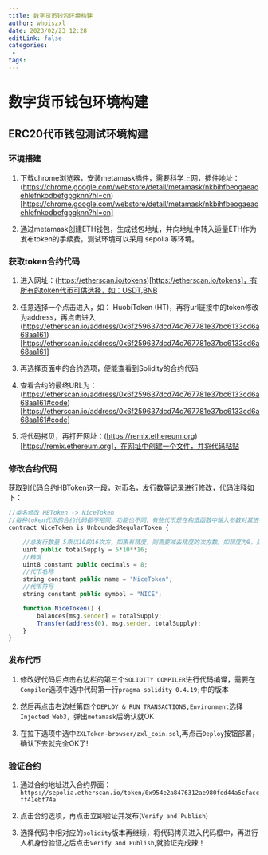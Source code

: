 ```yaml
---
title: 数字货币钱包环境构建
author: whoiszxl
date: 2023/02/23 12:28
editLink: false
categories:
 - 
tags:
---
```


# 数字货币钱包环境构建

## ERC20代币钱包测试环境构建

### 环境搭建

1. 下载chrome浏览器，安装metamask插件，需要科学上网，插件地址：(https://chrome.google.com/webstore/detail/metamask/nkbihfbeogaeaoehlefnkodbefgpgknn?hl=cn)[https://chrome.google.com/webstore/detail/metamask/nkbihfbeogaeaoehlefnkodbefgpgknn?hl=cn]

2. 通过metamask创建ETH钱包，生成钱包地址，并向地址中转入适量ETH作为发布token的手续费。测试环境可以采用 sepolia 等环境。


### 获取token合约代码
1. 进入网址：(https://etherscan.io/tokens)[https://etherscan.io/tokens]，有所有的token代币可供选择，如：USDT,BNB

2. 任意选择一个点击进入，如： HuobiToken (HT)，再将url链接中的token修改为address，再点击进入(https://etherscan.io/address/0x6f259637dcd74c767781e37bc6133cd6a68aa161)[https://etherscan.io/address/0x6f259637dcd74c767781e37bc6133cd6a68aa161]

3. 再选择页面中的合约选项，便能查看到Solidity的合约代码

4. 查看合约的最终URL为：(https://etherscan.io/address/0x6f259637dcd74c767781e37bc6133cd6a68aa161#code)[https://etherscan.io/address/0x6f259637dcd74c767781e37bc6133cd6a68aa161#code]

5. 将代码拷贝，再打开网址：(https://remix.ethereum.org)[https://remix.ethereum.org]，在网址中创建一个文件，并将代码粘贴



### 修改合约代码
获取到代码合约HBToken这一段，对币名，发行数等记录进行修改，代码注释如下：

```js
//类名修改 HBToken -> NiceToken
//每种token代币的合约代码都不相同，功能也不同，有些代币是在构造函数中输入参数对其进行初始化的，比如：USDT
contract NiceToken is UnboundedRegularToken {

    //总发行数量 5乘以10的16次方，如果有精度，则需要减去精度的次方数。如精度为8，则总发行数量为 5*10**8
    uint public totalSupply = 5*10**16;
    //精度
    uint8 constant public decimals = 8;
    //代币名称
    string constant public name = "NiceToken";
    //代币符号
    string constant public symbol = "NICE";

    function NiceToken() {
        balances[msg.sender] = totalSupply;
        Transfer(address(0), msg.sender, totalSupply);
    }
}
```

### 发布代币

1. 修改好代码后点击右边栏的第三个`SOLIDITY COMPILER`进行代码编译，需要在`Compiler`选项中选中代码第一行`pragma solidity 0.4.19;`中的版本

2. 然后再点击右边栏第四个`DEPLOY & RUN TRANSACTIONS,Environment`选择`Injected Web3`，弹出`metamask`后确认就OK

3. 在拉下选项中选中`ZXLToken-browser/zxl_coin.sol`,再点击`Deploy`按钮部署，确认下去就完全OK了!


### 验证合约
1. 通过合约地址进入合约界面：`https://sepolia.etherscan.io/token/0x954e2a8476312ae980fed44a5cfaccff41ebf74a`

2. 点击合约选项，再点击立即验证并发布(`Verify and Publish`)

3. 选择代码中相对应的`solidity`版本再继续，将代码拷贝进入代码框中，再进行人机身份验证之后点击`Verify and Publish`,就验证完成辣！